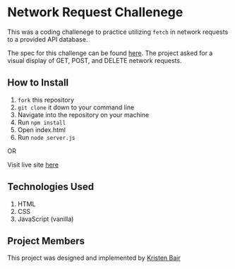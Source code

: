 # Network Request Challenege

This was a coding challenege to practice utilizing <code>fetch</code> in network requests to a provided API database.

The spec for this challenge can be found [here](https://frontend.turing.io/lessons/module-2/network-request-exercises.html).
The project asked for a visual display of GET, POST, and DELETE network requests.

## How to Install
1. `fork` this repository
2. `git clone` it down to your command line
3. Navigate into the repository on your machine
4. Run `npm install`
5. Open index.html
6. Run <code>node server.js</code>

OR

Visit live site [here](https://kristenmb.github.io/network-request-exercises/)

## Technologies Used
1. HTML
2. CSS
3. JavaScript (vanilla)

## Project Members
This project was designed and implemented by [Kristen Bair](https://github.com/kristenmb)


